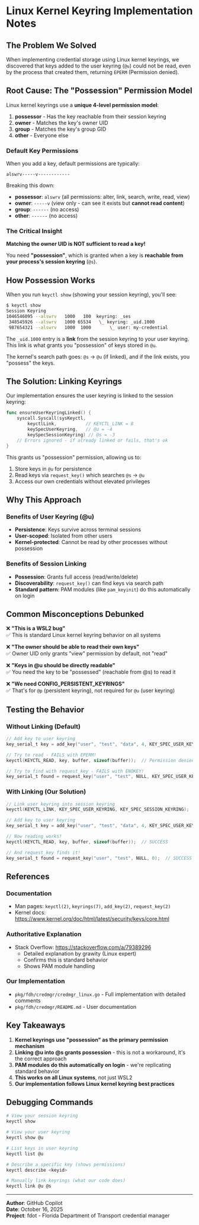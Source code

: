 # Linux Kernel Keyring Implementation Notes

## The Problem We Solved

When implementing credential storage using Linux kernel keyrings, we discovered that keys added to the user keyring (`@u`) could not be read, even by the process that created them, returning `EPERM` (Permission denied).

## Root Cause: The "Possession" Permission Model

Linux kernel keyrings use a **unique 4-level permission model**:

1. **possessor** - Has the key reachable from their session keyring
2. **owner** - Matches the key's owner UID  
3. **group** - Matches the key's group GID
4. **other** - Everyone else

### Default Key Permissions

When you add a key, default permissions are typically:
```
alswrv-----v------------
```

Breaking this down:
- **possessor**: `alswrv` (all permissions: alter, link, search, write, read, view)
- **owner**: `-----v` (view only - can see it exists but **cannot read content**)
- **group**: `------` (no access)
- **other**: `------` (no access)

### The Critical Insight

**Matching the owner UID is NOT sufficient to read a key!**

You need **"possession"**, which is granted when a key is **reachable from your process's session keyring** (`@s`).

## How Possession Works

When you run `keyctl show` (showing your session keyring), you'll see:

```bash
$ keyctl show
Session Keyring
1046546095 --alswrv   1000   100  keyring: _ses
 348545926 --alswrv   1000 65534   \_ keyring: _uid.1000
 987654321 --alswrv   1000  1000       \_ user: my-credential
```

The `_uid.1000` entry is a **link** from the session keyring to your user keyring. This link is what grants you "possession" of keys stored in `@u`.

The kernel's search path goes: `@s` → `@u` (if linked), and if the link exists, you "possess" the keys.

## The Solution: Linking Keyrings

Our implementation ensures the user keyring is linked to the session keyring:

```go
func ensureUserKeyringLinked() {
    syscall.Syscall(sysKeyctl,
        keyctlLink,           // KEYCTL_LINK = 8
        keySpecUserKeyring,   // @u = -4
        keySpecSessionKeyring) // @s = -3
    // Errors ignored - if already linked or fails, that's ok
}
```

This grants us "possession" permission, allowing us to:
1. Store keys in `@u` for persistence
2. Read keys via `request_key()` which searches `@s` → `@u`
3. Access our own credentials without elevated privileges

## Why This Approach

### Benefits of User Keyring (@u)
- **Persistence**: Keys survive across terminal sessions
- **User-scoped**: Isolated from other users
- **Kernel-protected**: Cannot be read by other processes without possession

### Benefits of Session Linking
- **Possession**: Grants full access (read/write/delete)
- **Discoverability**: `request_key()` can find keys via search path
- **Standard pattern**: PAM modules (like `pam_keyinit`) do this automatically on login

## Common Misconceptions Debunked

❌ **"This is a WSL2 bug"**  
✅ This is standard Linux kernel keyring behavior on all systems

❌ **"The owner should be able to read their own keys"**  
✅ Owner UID only grants "view" permission by default, not "read"

❌ **"Keys in @u should be directly readable"**  
✅ You need the key to be "possessed" (reachable from @s) to read it

❌ **"We need CONFIG_PERSISTENT_KEYRINGS"**  
✅ That's for `@p` (persistent keyring), not required for `@u` (user keyring)

## Testing the Behavior

### Without Linking (Default)
```c
// Add key to user keyring
key_serial_t key = add_key("user", "test", "data", 4, KEY_SPEC_USER_KEYRING);

// Try to read - FAILS with EPERM!
keyctl(KEYCTL_READ, key, buffer, sizeof(buffer));  // Permission denied

// Try to find with request_key - FAILS with ENOKEY!
key_serial_t found = request_key("user", "test", NULL, KEY_SPEC_USER_KEYRING);
```

### With Linking (Our Solution)
```c
// Link user keyring into session keyring
keyctl(KEYCTL_LINK, KEY_SPEC_USER_KEYRING, KEY_SPEC_SESSION_KEYRING);

// Add key to user keyring
key_serial_t key = add_key("user", "test", "data", 4, KEY_SPEC_USER_KEYRING);

// Now reading works!
keyctl(KEYCTL_READ, key, buffer, sizeof(buffer));  // SUCCESS

// And request_key finds it!
key_serial_t found = request_key("user", "test", NULL, 0);  // SUCCESS (searches @s → @u)
```

## References

### Documentation
- Man pages: `keyctl(2)`, `keyrings(7)`, `add_key(2)`, `request_key(2)`
- Kernel docs: https://www.kernel.org/doc/html/latest/security/keys/core.html

### Authoritative Explanation
- Stack Overflow: https://stackoverflow.com/a/79389296
  - Detailed explanation by grawity (Linux expert)
  - Confirms this is standard behavior
  - Shows PAM module handling

### Our Implementation
- `pkg/fdh/credmgr/credmgr_linux.go` - Full implementation with detailed comments
- `pkg/fdh/credmgr/README.md` - User documentation

## Key Takeaways

1. **Kernel keyrings use "possession" as the primary permission mechanism**
2. **Linking @u into @s grants possession** - this is not a workaround, it's the correct approach
3. **PAM modules do this automatically on login** - we're replicating standard behavior
4. **This works on all Linux systems**, not just WSL2
5. **Our implementation follows Linux kernel keyring best practices**

## Debugging Commands

```bash
# View your session keyring
keyctl show

# View your user keyring
keyctl show @u

# List keys in user keyring
keyctl list @u

# Describe a specific key (shows permissions)
keyctl describe <keyid>

# Manually link keyrings (what our code does)
keyctl link @u @s
```

---

**Author**: GitHub Copilot  
**Date**: October 16, 2025  
**Project**: fdot - Florida Department of Transport credential manager
